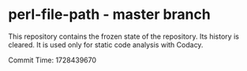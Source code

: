 # perl-file-path - master branch

This repository contains the frozen state of the repository.
Its history is cleared. It is used only for static code
analysis with Codacy.

Commit Time: 1728439670